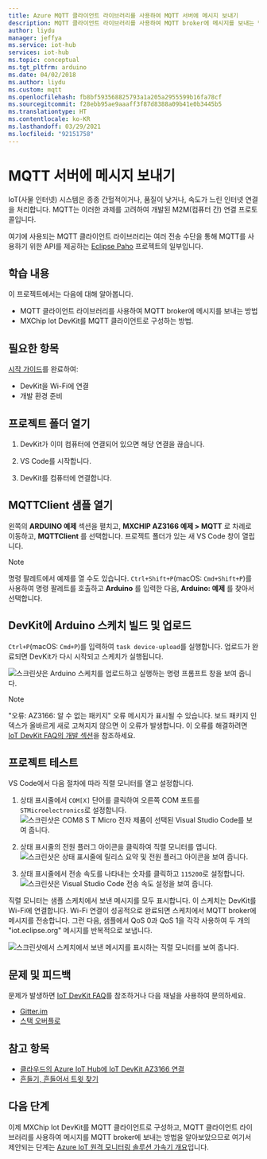 ```yaml
---
title: Azure MQTT 클라이언트 라이브러리를 사용하여 MQTT 서버에 메시지 보내기
description: MQTT 클라이언트 라이브러리를 사용하여 MQTT broker에 메시지를 보내는 방법을 배워봅니다. 또한 mXChip IoT DevKit를 MQTT 클라이언트로 구성하는 방법을 배워봅니다.
author: liydu
manager: jeffya
ms.service: iot-hub
services: iot-hub
ms.topic: conceptual
ms.tgt_pltfrm: arduino
ms.date: 04/02/2018
ms.author: liydu
ms.custom: mqtt
ms.openlocfilehash: fb8bf593568825793a1a205a2955599b16fa78cf
ms.sourcegitcommit: f28ebb95ae9aaaff3f87d8388a09b41e0b3445b5
ms.translationtype: HT
ms.contentlocale: ko-KR
ms.lasthandoff: 03/29/2021
ms.locfileid: "92151758"
---
```

# <a name="send-messages-to-an-mqtt-server"></a>MQTT 서버에 메시지 보내기

IoT(사물 인터넷) 시스템은 종종 간헐적이거나, 품질이 낮거나, 속도가 느린 인터넷 연결을 처리합니다. MQTT는 이러한 과제를 고려하여 개발된 M2M(컴퓨터 간) 연결 프로토콜입니다. 

여기에 사용되는 MQTT 클라이언트 라이브러리는 여러 전송 수단을 통해 MQTT를 사용하기 위한 API를 제공하는 [Eclipse Paho](https://www.eclipse.org/paho/) 프로젝트의 일부입니다.

## <a name="what-you-learn"></a>학습 내용

이 프로젝트에서는 다음에 대해 알아봅니다.
- MQTT 클라이언트 라이브러리를 사용하여 MQTT broker에 메시지를 보내는 방법
- MXChip Iot DevKit를 MQTT 클라이언트로 구성하는 방법.

## <a name="what-you-need"></a>필요한 항목

[시작 가이드](./iot-hub-arduino-iot-devkit-az3166-get-started.md)를 완료하여:

* DevKit을 Wi-Fi에 연결
* 개발 환경 준비

## <a name="open-the-project-folder"></a>프로젝트 폴더 열기

1. DevKit가 이미 컴퓨터에 연결되어 있으면 해당 연결을 끊습니다.

2. VS Code를 시작합니다.

3. DevKit를 컴퓨터에 연결합니다.

## <a name="open-the-mqttclient-sample"></a>MQTTClient 샘플 열기

왼쪽의 **ARDUINO 예제** 섹션을 펼치고, **MXCHIP AZ3166 예제 > MQTT** 로 차례로 이동하고, **MQTTClient** 를 선택합니다. 프로젝트 폴더가 있는 새 VS Code 창이 열립니다.

> [!NOTE]
> 명령 팔레트에서 예제를 열 수도 있습니다. `Ctrl+Shift+P`(macOS: `Cmd+Shift+P`)를 사용하여 명령 팔레트를 호출하고 **Arduino** 를 입력한 다음, **Arduino: 예제** 를 찾아서 선택합니다.

## <a name="build-and-upload-the-arduino-sketch-to-the-devkit"></a>DevKit에 Arduino 스케치 빌드 및 업로드

`Ctrl+P`(macOS: `Cmd+P`)를 입력하여 `task device-upload`를 실행합니다. 업로드가 완료되면 DevKit가 다시 시작되고 스케치가 실행됩니다.

![스크린샷은 Arduino 스케치를 업로드하고 실행하는 명령 프롬프트 창을 보여 줍니다.](media/iot-hub-arduino-iot-devkit-az3166-mqtt-helloworld/device-upload.jpg)

> [!NOTE]
> "오류: AZ3166: 알 수 없는 패키지" 오류 메시지가 표시될 수 있습니다. 보드 패키지 인덱스가 올바르게 새로 고쳐지지 않으면 이 오류가 발생합니다. 이 오류를 해결하려면 [IoT DevKit FAQ의 개발 섹션](https://microsoft.github.io/azure-iot-developer-kit/docs/faq/#development)을 참조하세요.

## <a name="test-the-project"></a>프로젝트 테스트

VS Code에서 다음 절차에 따라 직렬 모니터를 열고 설정합니다.

1. 상태 표시줄에서 `COM[X]` 단어를 클릭하여 오른쪽 COM 포트를 `STMicroelectronics`로 설정합니다. ![스크린샷은 COM8 S T Micro 전자 제품이 선택된 Visual Studio Code를 보여 줍니다.](media/iot-hub-arduino-iot-devkit-az3166-mqtt-helloworld/set-com-port.jpg)

2. 상태 표시줄의 전원 플러그 아이콘을 클릭하여 직렬 모니터를 엽니다. ![스크린샷은 상태 표시줄에 릴리스 요약 및 전원 플러그 아이콘을 보여 줍니다.](media/iot-hub-arduino-iot-devkit-az3166-mqtt-helloworld/serial-monitor.jpg)
  
3. 상태 표시줄에서 전송 속도를 나타내는 숫자를 클릭하고 `115200`로 설정합니다. ![스크린샷은 Visual Studio Code 전송 속도 설정을 보여 줍니다.](media/iot-hub-arduino-iot-devkit-az3166-mqtt-helloworld/set-baud-rate.jpg)

직렬 모니터는 샘플 스케치에서 보낸 메시지를 모두 표시합니다. 이 스케치는 DevKit를 Wi-Fi에 연결합니다. Wi-Fi 연결이 성공적으로 완료되면 스케치에서 MQTT broker에 메시지를 전송합니다. 그런 다음, 샘플에서 QoS 0과 QoS 1을 각각 사용하여 두 개의 "iot.eclipse.org" 메시지를 반복적으로 보냅니다.

![스크린샷에서 스케치에서 보낸 메시지를 표시하는 직렬 모니터를 보여 줍니다.](media/iot-hub-arduino-iot-devkit-az3166-mqtt-helloworld/serial-output.jpg)

## <a name="problems-and-feedback"></a>문제 및 피드백

문제가 발생하면 [IoT DevKit FAQ](https://microsoft.github.io/azure-iot-developer-kit/docs/faq/)를 참조하거나 다음 채널을 사용하여 문의하세요.

* [Gitter.im](https://gitter.im/Microsoft/azure-iot-developer-kit)
* [스택 오버플로](https://stackoverflow.com/questions/tagged/iot-devkit)

## <a name="see-also"></a>참고 항목

* [클라우드의 Azure IoT Hub에 IoT DevKit AZ3166 연결](iot-hub-arduino-iot-devkit-az3166-get-started.md)
* [흔들기, 흔들어서 트윗 찾기](iot-hub-arduino-iot-devkit-az3166-retrieve-twitter-message.md)

## <a name="next-steps"></a>다음 단계

이제 MXChip Iot DevKit를 MQTT 클라이언트로 구성하고, MQTT 클라이언트 라이브러리를 사용하여 메시지를 MQTT broker에 보내는 방법을 알아보았으므로 여기서 제안되는 단계는 [Azure IoT 원격 모니터링 솔루션 가속기 개요](/azure/iot-suite/)입니다.